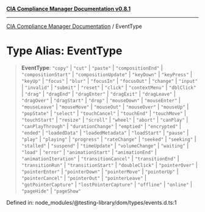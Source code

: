 [**CIA Compliance Manager Documentation v0.8.1**](../README.md)

***

[CIA Compliance Manager Documentation](../globals.md) / EventType

# Type Alias: EventType

> **EventType**: `"copy"` \| `"cut"` \| `"paste"` \| `"compositionEnd"` \| `"compositionStart"` \| `"compositionUpdate"` \| `"keyDown"` \| `"keyPress"` \| `"keyUp"` \| `"focus"` \| `"blur"` \| `"focusIn"` \| `"focusOut"` \| `"change"` \| `"input"` \| `"invalid"` \| `"submit"` \| `"reset"` \| `"click"` \| `"contextMenu"` \| `"dblClick"` \| `"drag"` \| `"dragEnd"` \| `"dragEnter"` \| `"dragExit"` \| `"dragLeave"` \| `"dragOver"` \| `"dragStart"` \| `"drop"` \| `"mouseDown"` \| `"mouseEnter"` \| `"mouseLeave"` \| `"mouseMove"` \| `"mouseOut"` \| `"mouseOver"` \| `"mouseUp"` \| `"popState"` \| `"select"` \| `"touchCancel"` \| `"touchEnd"` \| `"touchMove"` \| `"touchStart"` \| `"resize"` \| `"scroll"` \| `"wheel"` \| `"abort"` \| `"canPlay"` \| `"canPlayThrough"` \| `"durationChange"` \| `"emptied"` \| `"encrypted"` \| `"ended"` \| `"loadedData"` \| `"loadedMetadata"` \| `"loadStart"` \| `"pause"` \| `"play"` \| `"playing"` \| `"progress"` \| `"rateChange"` \| `"seeked"` \| `"seeking"` \| `"stalled"` \| `"suspend"` \| `"timeUpdate"` \| `"volumeChange"` \| `"waiting"` \| `"load"` \| `"error"` \| `"animationStart"` \| `"animationEnd"` \| `"animationIteration"` \| `"transitionCancel"` \| `"transitionEnd"` \| `"transitionRun"` \| `"transitionStart"` \| `"doubleClick"` \| `"pointerOver"` \| `"pointerEnter"` \| `"pointerDown"` \| `"pointerMove"` \| `"pointerUp"` \| `"pointerCancel"` \| `"pointerOut"` \| `"pointerLeave"` \| `"gotPointerCapture"` \| `"lostPointerCapture"` \| `"offline"` \| `"online"` \| `"pageHide"` \| `"pageShow"`

Defined in: node\_modules/@testing-library/dom/types/events.d.ts:1
